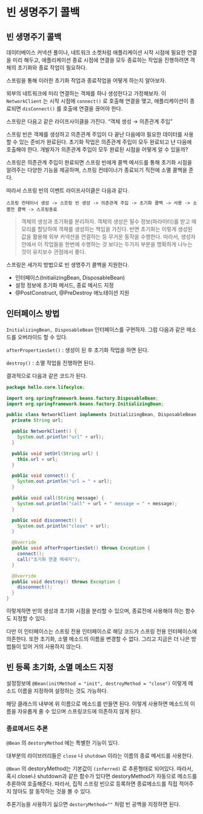 # 빈 생명주기 콜백

## 빈 생명주기 콜백

데이터베이스 커넥션 풀이나, 네트워크 소켓처럼 애플리케이션 시작 시점에 필요한 연결을 미리 해두고, 애플리케이션 종료 시점에 연결을 모두 종료하는 작업을 진행하려면 객체의 초기화와 종료 작업이 필요하다.

스프링을 통해 이러한 초기화 작업과 종료작업을 어떻게 하는지 알아보자.

외부의 네트워크에 미리 연결하는 객체를 하나 생성한다고 가정해보자.
이 `NetworkClient` 는 시작 시점에 `connect()` 로 호출해 연결을 맺고, 애플리케이션이 종료되면 `disConnect()` 를 호출에 연결을 끊어야 한다.

스프링은 다음고 같은 라이프사이클을 가진다. “객체 생성 → 의존관계 주입”

스프링 빈은 객체를 생성하고 의존관계 주입이 다 끝난 다음에야 필요한 데이터를 사용할 수 있는 준비가 완료된다.
초기화 작업은 의존관계 주입이 모두 완료되고 난 다음에 호출해야 한다. 개발자가 의존관계 주입이 모두 완료된 시점을 어떻게 알 수 있을까?

스프링은 의존관계 주입이 완료되면 스프링 빈에게 콜백 메서드를 통해 초기화 시점을 알려주는 다양한 기능을 제공하며, 스프링 컨테이너가 종료되기 직전에 소멸 콜백을 준다. 

따라서 스프링 빈의 이벤트 라이프사이클은 다음과 같다.

`스프링 컨테이너 생성 -> 스프링 빈 생성 -> 의존관계 주입 -> 초기화 콜백 -> 사용 -> 소멸전 콜백 -> 스프링종료`

> 객체의 생성과 초기화를 분리하자.
객체의 생성은 필수 정보(파라미터)를 받고 메모리를 할당하여 객체를 생성하는 책임을 가진다.
반면 초기화는 이렇게 생성된 값을 활용해 외부 커넥션을 연결하는 등 무거운 동작을 수행한다.
따라서, 생성자 안에서 이 작업들을 한번에 수행하는 것 보다는 두가지 부분을 명확하게 나누는 것이 유지보수 관점에서 좋다.
> 

스프링은 세가지 방법으로 빈 생명주기 콜백을 지원한다.

- 인터페이스(InitializingBean, DisposableBean)
- 설정 정보에 초기화 메서드, 종료 메서드 지정
- @PostConstruct, @PreDestroy 애노테이션 지원

## 인터페이스 방법

`InitializingBean, DisposableBean` 인터페이스를 구현하자.
그럼 다음과 같은 메소드를 오버라이드 할 수 있다.

`afterPropertiesSet()` : 생성이 된 후 초기화 작업을 하면 된다.

`destroy()` : 소멸 작업을 진행하면 된다.

결과적으로 다음과 같은 코드가 된다.

```java
package hello.core.lifecylce;

import org.springframework.beans.factory.DisposableBean;
import org.springframework.beans.factory.InitializingBean;

public class NetworkClient implements InitializingBean, DisposableBean {
  private String url;

  public NetworkClient() {
    System.out.println("url" + url);
  }

  public void setUrl(String url) {
    this.url = url;
  }

  public void connect() {
    System.out.println("url = " + url);
  }

  public void call(String message) {
    System.out.println("call" + url + " message = " + message);
  }

  public void disconnect() {
    System.out.println("close" + url);
  }

  @Override
  public void afterPropertiesSet() throws Exception {
    connect();
    call("초기화 연결 메세지");
  }

  @Override
  public void destroy() throws Exception {
    disconnect();
  }
}
```

이렇게하면 빈의 생성과 초기화 시점을 분리할 수 있으며, 종료전에 사용해야 하는 함수도 지정할 수 있다.

다만 이 인터페이스는 스프링 전용 인터페이스로 해당 코드가 스프링 전용 인터페이스에 의존한다.
또한 초기화, 소멸 메소드의 이름을 변경할 수 없다. 그리고 지금은 더 나은 방법들이 있어 거의 사용하지 않는다.

## 빈 등록 초기화, 소멸 메소드 지정

설정정보에 `@Bean(initMethod = "init", destroyMethod = "close")` 이렇게 메소드 이름을 지정하여 설정하는 것도 가능하다.

해당 클래스의 내부에 위 이름으로 메소드를 만들면 된다. 이렇게 사용하면 메소드의 이름을 자유롭게 줄 수 있으며 스프링코드에 의존하지 않게 된다.

### 종료메서드 추론

`@Bean` 의 `destoryMethod` 에는 특별한 기능이 있다.

대부분의 라이브러리들은 `close` 나 `shutdown` 이라는 이름의 종료 메서드를 사용한다.

`@Bean` 의 destoryMethod는 기본값이 `(inferred)` 로 추론형태로 되어있다.
따라서, 혹시 close나 shutdown과 같은 함수가 있다면 destoryMethod가 자동으로 메소드를 추론하여 호출해준다. 따라서, 집적 스프링 빈으로 등록하면 종료메소드를 직접 적어주지 않아도 잘 동작하는 것을 볼 수 있다.

추론기능을 사용하기 싫으면 `destoryMethod=""` 처럼 빈 공백을 지정하면 된다.